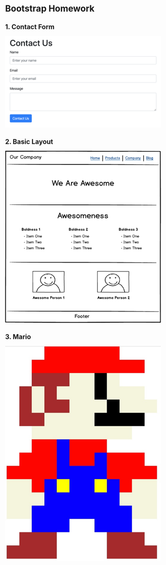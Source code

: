 # Bootstrap Homework

## 1. Contact Form

![](./images/contact-form-preview.png)

## 2. Basic Layout

![](./images/bootstrap-layout.png)

## 3. Mario

![](./images/plumber.jpeg)